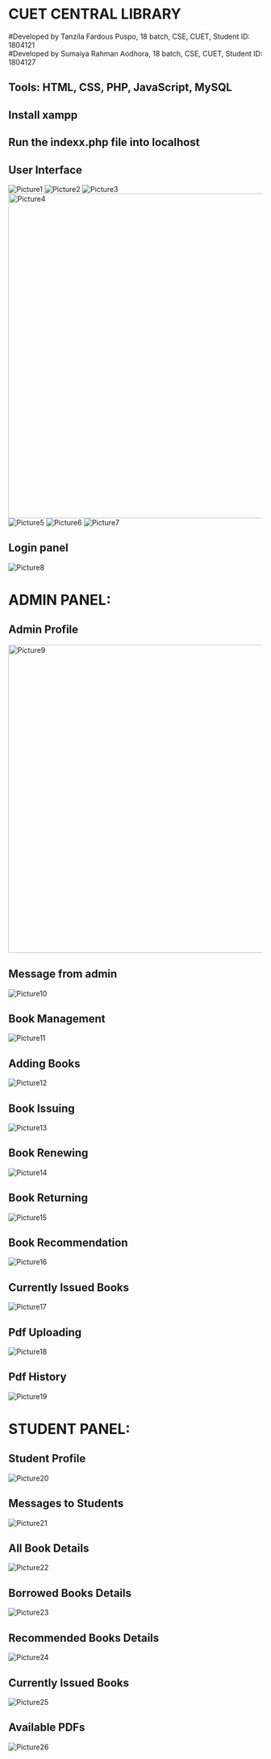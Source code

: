 # CUET CENTRAL LIBRARY 
#Developed by Tanzila Fardous Puspo, 18 batch, CSE, CUET, Student ID: 1804121 <br>
#Developed by Sumaiya Rahman Aodhora, 18 batch, CSE, CUET, Student ID: 1804127
## Tools: HTML, CSS, PHP, JavaScript, MySQL

## Install xampp

## Run the indexx.php file into localhost

## User Interface
![Picture1](https://github.com/TanzilaFardousPuspo/CUET_CENTRAL_LIBRARY/assets/150069606/3fa85d31-0ead-45ec-8669-54456d36a18a)
![Picture2](https://github.com/TanzilaFardousPuspo/CUET_CENTRAL_LIBRARY/assets/150069606/48f66a39-cb55-4dcf-b164-6be152c36d00)
![Picture3](https://github.com/TanzilaFardousPuspo/CUET_CENTRAL_LIBRARY/assets/150069606/51df66d4-7263-4430-91d2-dc5dec9286c7)
<img width="644" alt="Picture4" src="https://github.com/TanzilaFardousPuspo/CUET_CENTRAL_LIBRARY/assets/150069606/d98e4816-c3ea-48c1-829f-4f79dd09881c">
![Picture5](https://github.com/TanzilaFardousPuspo/CUET_CENTRAL_LIBRARY/assets/150069606/3f7624b3-1962-4fa3-9540-d7c42720406d)
![Picture6](https://github.com/TanzilaFardousPuspo/CUET_CENTRAL_LIBRARY/assets/150069606/78200f28-c79c-45e2-9422-dfbf7f3fe40b)
![Picture7](https://github.com/TanzilaFardousPuspo/CUET_CENTRAL_LIBRARY/assets/150069606/7ce64fa4-ccdf-47cf-9353-c1cb95e7bda1)

## Login panel
![Picture8](https://github.com/TanzilaFardousPuspo/CUET_CENTRAL_LIBRARY/assets/150069606/f55503d5-3b00-4cc6-8388-46c1d98f02cc)
# ADMIN PANEL:

## Admin Profile

<img width="611" alt="Picture9" src="https://github.com/TanzilaFardousPuspo/CUET_CENTRAL_LIBRARY/assets/150069606/45aca1b6-19c6-428f-bc71-0076f2cd6509">

## Message from admin

![Picture10](https://github.com/TanzilaFardousPuspo/CUET_CENTRAL_LIBRARY/assets/150069606/eff5cf79-8d89-4eaf-9152-cfba87853693)
## Book Management
![Picture11](https://github.com/TanzilaFardousPuspo/CUET_CENTRAL_LIBRARY/assets/150069606/f5fe5858-dc45-42d3-8cdd-6cb6a2f7e2fd)
## Adding Books
![Picture12](https://github.com/TanzilaFardousPuspo/CUET_CENTRAL_LIBRARY/assets/150069606/435c9c20-9c48-484a-a4b1-576e1879dc2e)
## Book Issuing
![Picture13](https://github.com/TanzilaFardousPuspo/CUET_CENTRAL_LIBRARY/assets/150069606/8e4a9ca9-55f6-45c9-8c79-80ae26c076cb)
## Book Renewing
![Picture14](https://github.com/TanzilaFardousPuspo/CUET_CENTRAL_LIBRARY/assets/150069606/93391f9f-5421-48f2-af9f-ee5007d13dd2)
## Book Returning
![Picture15](https://github.com/TanzilaFardousPuspo/CUET_CENTRAL_LIBRARY/assets/150069606/990c1349-08f3-4375-b43c-642d4468bb2b)
## Book Recommendation
![Picture16](https://github.com/TanzilaFardousPuspo/CUET_CENTRAL_LIBRARY/assets/150069606/ca968ef8-e8c5-428b-a34b-e94565b116f1)
## Currently Issued Books 
![Picture17](https://github.com/TanzilaFardousPuspo/CUET_CENTRAL_LIBRARY/assets/150069606/9c1d3a03-2cd8-49a7-a05c-88cf6590a08c)
## Pdf Uploading
![Picture18](https://github.com/TanzilaFardousPuspo/CUET_CENTRAL_LIBRARY/assets/150069606/4848f1b4-7393-413e-a204-11c0e2dfb440)
## Pdf History
![Picture19](https://github.com/TanzilaFardousPuspo/CUET_CENTRAL_LIBRARY/assets/150069606/d17fbb77-7274-4d6d-82f7-c1ac38b6cf42)

# STUDENT PANEL:

## Student Profile
![Picture20](https://github.com/TanzilaFardousPuspo/CUET_CENTRAL_LIBRARY/assets/150069606/674f1b06-9302-4f1e-b80b-e2edbeeb26e4)
## Messages to Students
![Picture21](https://github.com/TanzilaFardousPuspo/CUET_CENTRAL_LIBRARY/assets/150069606/b8cbcddb-6430-40dc-b598-1ac12282d8a8)
## All Book Details
![Picture22](https://github.com/TanzilaFardousPuspo/CUET_CENTRAL_LIBRARY/assets/150069606/b6e7da01-9a6d-49dc-8733-9757c4c37285)
## Borrowed Books Details
![Picture23](https://github.com/TanzilaFardousPuspo/CUET_CENTRAL_LIBRARY/assets/150069606/bff43cba-1c74-4cf4-a658-85acd6943781)
## Recommended Books Details
![Picture24](https://github.com/TanzilaFardousPuspo/CUET_CENTRAL_LIBRARY/assets/150069606/0f3a4c59-922d-450c-8e6f-b25f50a57668)
## Currently Issued Books
![Picture25](https://github.com/TanzilaFardousPuspo/CUET_CENTRAL_LIBRARY/assets/150069606/8fe4bd30-66c4-48ac-a843-9ea71238faa9)
## Available PDFs
![Picture26](https://github.com/TanzilaFardousPuspo/CUET_CENTRAL_LIBRARY/assets/150069606/9c794cf9-bf85-4ad5-9445-024e4293a57c)

